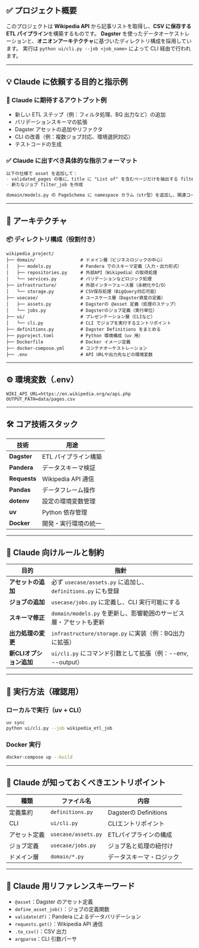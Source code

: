 ## ✅ プロジェクト概要

このプロジェクトは **Wikipedia API** から記事リストを取得し、**CSV に保存する ETL パイプライン**を構築するものです。
**Dagster** を使ったデータオーケストレーションと、**オニオンアーキテクチャ**に基づいたディレクトリ構成を採用しています。
実行は `python ui/cli.py --job <job_name>` によって CLI 経由で行われます。

---

## 💡 Claude に依頼する目的と指示例

### 🎯 Claude に期待するアウトプット例

* 新しい ETL ステップ（例：フィルタ処理、BQ 出力など）の追加
* バリデーションスキーマの拡張
* Dagster アセットの追加やリファクタ
* CLI の改善（例：複数ジョブ対応、環境選択対応）
* テストコードの生成

### ✅ Claude に出すべき具体的な指示フォーマット

```markdown
以下の仕様で asset を追加して：
- validated_pages の後に、title に "List of" を含むページだけを抽出する filter_pages アセットを追加
- 新たなジョブ filter_job を作成
```

```markdown
domain/models.py の PageSchema に namespace カラム（str型）を追加し、関連コードも更新して
```

---

## 🧱 アーキテクチャ

### 📦 ディレクトリ構成（役割付き）

```
wikipedia_project/
├── domain/                 # ドメイン層（ビジネスロジックの中心）
│   ├── models.py           # Pandera でのスキーマ定義（入力・出力形式）
│   ├── repositories.py     # 外部API（Wikipedia）の取得処理
│   └── services.py         # バリデーションなどロジック処理
├── infrastructure/         # 外部インターフェース層（永続化やI/O）
│   └── storage.py          # CSV保存処理（BigQuery対応可能）
├── usecase/                # ユースケース層（Dagster資産の定義）
│   ├── assets.py           # Dagsterの @asset 定義（処理のステップ）
│   └── jobs.py             # Dagsterのジョブ定義（実行単位）
├── ui/                     # プレゼンテーション層（CLIなど）
│   └── cli.py              # CLI でジョブを実行するエントリポイント
├── definitions.py          # Dagster Definitions をまとめる
├── pyproject.toml          # Python 環境構成（uv 用）
├── Dockerfile              # Docker イメージ定義
├── docker-compose.yml      # コンテナオーケストレーション
├── .env                    # API URLや出力先などの環境変数

```

---

## ⚙️ 環境変数（.env）

```env
WIKI_API_URL=https://en.wikipedia.org/w/api.php
OUTPUT_PATH=data/pages.csv
```

---

## 🛠️ コア技術スタック

| 技術           | 用途               |
| ------------ | ---------------- |
| **Dagster**  | ETL パイプライン構築     |
| **Pandera**  | データスキーマ検証        |
| **Requests** | Wikipedia API 通信 |
| **Pandas**   | データフレーム操作        |
| **dotenv**   | 設定の環境変数管理        |
| **uv**       | Python 依存管理      |
| **Docker**   | 開発・実行環境の統一       |

---

## 🧪 Claude 向けルールと制約

| 目的              | 指針                                                |
| --------------- | ------------------------------------------------- |
| **アセットの追加**     | 必ず `usecase/assets.py` に追加し、`definitions.py` にも登録 |
| **ジョブの追加**      | `usecase/jobs.py` に定義し、CLI 実行可能にする                |
| **スキーマ修正**      | `domain/models.py` を更新し、影響範囲のサービス層・アセットも更新        |
| **出力処理の変更**     | `infrastructure/storage.py` に実装（例：BQ出力に拡張）        |
| **新CLIオプション追加** | `ui/cli.py` にコマンド引数として拡張（例：--env, --output）       |

---

## 🚀 実行方法（確認用）

### ローカルで実行（uv + CLI）

```bash
uv sync
python ui/cli.py --job wikipedia_etl_job
```

### Docker 実行

```bash
docker-compose up --build
```

---

## 🧠 Claude が知っておくべきエントリポイント

| 種類     | ファイル名               | 内容                   |
| ------ | ------------------- | -------------------- |
| 定義集約   | `definitions.py`    | Dagsterの Definitions |
| CLI    | `ui/cli.py`         | CLIエントリポイント          |
| アセット定義 | `usecase/assets.py` | ETLパイプラインの構成         |
| ジョブ定義  | `usecase/jobs.py`   | ジョブ名と処理の紐付け          |
| ドメイン層  | `domain/*.py`       | データスキーマ・ロジック         |

---

## 🧩 Claude 用リファレンスキーワード

* `@asset`：Dagster のアセット定義
* `define_asset_job()`：ジョブの定義関数
* `validate(df)`：Pandera によるデータバリデーション
* `requests.get()`：Wikipedia API 通信
* `.to_csv()`：CSV 出力
* `argparse`：CLI 引数パーサ